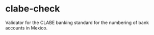 # clabe-check
Validator for the CLABE banking standard for the numbering of bank accounts in Mexico.

